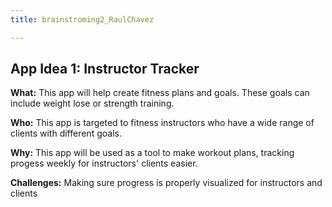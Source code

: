 ```yaml
---
title: brainstroming2_RaulChavez

---
```


App Idea 1: Instructor Tracker
-
**What:** This app will help create fitness plans and goals. These goals can include weight lose or strength training.

**Who:** This app is targeted to fitness instructors who have a wide range of clients with different goals.

**Why:** This app will be used as a tool to make workout plans, tracking progess weekly for instructors' clients easier.

**Challenges:** Making sure progress is properly visualized for instructors and clients